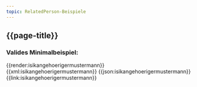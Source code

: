 ```yaml
---
topic: RelatedPerson-Beispiele
---
```


## {{page-title}}

### Valides Minimalbeispiel:

<tabs>
    <tab title="Übersicht">      
        {{render:isikangehoerigermustermann}}
    </tab>
    <tab title="XML">      
        {{xml:isikangehoerigermustermann}}
    </tab>
    <tab title="JSON">
        {{json:isikangehoerigermustermann}}
    </tab>
    <tab title="Link">
        {{link:isikangehoerigermustermann}}
    </tab>
</tabs>

